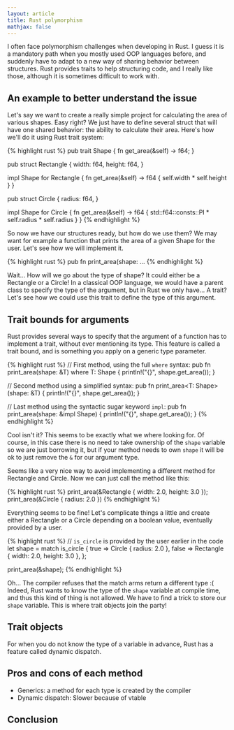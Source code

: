 ```yaml
---
layout: article
title: Rust polymorphism
mathjax: false
---
```


I often face polymorphism challenges when developing in Rust. I guess it is a mandatory path when you mostly used OOP languages before, and suddenly have to adapt to a new way of sharing behavior between structures. Rust provides traits to help structuring code, and I really like those, although it is sometimes difficult to work with.

<!--more-->

## An example to better understand the issue

Let's say we want to create a really simple project for calculating the area of various shapes. Easy right? We just have to define several struct that will have one shared behavior: the ability to calculate their area. Here's how we'll do it using Rust trait system:

{% highlight rust %}
pub trait Shape {
    fn get_area(&self) -> f64;
}

pub struct Rectangle {
    width: f64,
    height: f64,
}

impl Shape for Rectangle {
    fn get_area(&self) -> f64 {
        self.width * self.height
    }
}

pub struct Circle {
    radius: f64,
}

impl Shape for Circle {
    fn get_area(&self) -> f64 {
        std::f64::consts::PI * self.radius * self.radius
    }
}
{% endhighlight %}

So now we have our structures ready, but how do we use them? We may want for example a function that prints the area of a given Shape for the user. Let's see how we will implement it.

{% highlight rust %}
pub fn print_area(shape: ...
{% endhighlight %}

Wait... How will we go about the type of shape? It could either be a Rectangle or a Circle! In a classical OOP language, we would have a parent class to specify the type of the argument, but in Rust we only have... A trait? Let's see how we could use this trait to define the type of this argument.

## Trait bounds for arguments

Rust provides several ways to specify that the argument of a function has to implement a trait, without ever mentioning its type. This feature is called a trait bound, and is something you apply on a generic type parameter.

{% highlight rust %}
// First method, using the full `where` syntax:
pub fn print_area<T>(shape: &T)
    where T: Shape
{
    println!("{}", shape.get_area());
}

// Second method using a simplified syntax:
pub fn print_area<T: Shape>(shape: &T) {
    println!("{}", shape.get_area());
}

// Last method using the syntactic sugar keyword `impl`:
pub fn print_area(shape: &impl Shape) {
    println!("{}", shape.get_area());
}
{% endhighlight %}

Cool isn't it? This seems to be exactly what we where looking for. Of course, in this case there is no need to take ownership of the `shape` variable so we are just borrowing it, but if your method needs to own `shape` it will be ok to just remove the `&` for our argument type.

Seems like a very nice way to avoid implementing a different method for Rectangle and Circle. Now we can just call the method like this:

{% highlight rust %}
print_area(&Rectangle { width: 2.0, height: 3.0 });
print_area(&Circle { radius: 2.0 })
{% endhighlight %}

Everything seems to be fine! Let's complicate things a little and create either a Rectangle or a Circle depending on a boolean value, eventually provided by a user.

{% highlight rust %}
// `is_circle` is provided by the user earlier in the code
let shape = match is_circle {
    true => Circle { radius: 2.0 },
    false => Rectangle { width: 2.0, height: 3.0 },
};

print_area(&shape);
{% endhighlight %}

Oh... The compiler refuses that the match arms return a different type :(
Indeed, Rust wants to know the type of the `shape` variable at compile time, and thus this kind of thing is not allowed. We have to find a trick to store our `shape` variable. This is where trait objects join the party!

## Trait objects

For when you do not know the type of a variable in advance, Rust has a feature called dynamic dispatch.

<!-- TODO: write about dyn -->

## Pros and cons of each method

<!-- TODO: develop -->

- Generics: a method for each type is created by the compiler
- Dynamic dispatch: Slower because of vtable

## Conclusion

<!-- TODO: table to explain how to choose a type ? -->